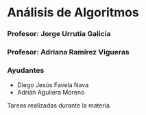 # Análisis de Algoritmos

### Profesor: Jorge Urrutia Galicia
### Profesor: Adriana Ramírez Vigueras

### Ayudantes

- Diego Jesús Favela Nava
- Adrián Aguilera Moreno

Tareas realizadas durante la materia.
